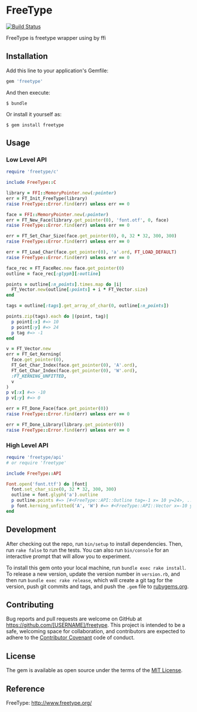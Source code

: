 # FreeType

[![Build Status](https://travis-ci.org/ksss/freetype.svg?branch=master)](https://travis-ci.org/ksss/freetype)

FreeType is freetype wrapper using by ffi

## Installation

Add this line to your application's Gemfile:

```ruby
gem 'freetype'
```

And then execute:

    $ bundle

Or install it yourself as:

    $ gem install freetype

## Usage

### Low Level API

```ruby
require 'freetype/c'

include FreeType::C

library = FFI::MemoryPointer.new(:pointer)
err = FT_Init_FreeType(library)
raise FreeType::Error.find(err) unless err == 0

face = FFI::MemoryPointer.new(:pointer)
err = FT_New_Face(library.get_pointer(0), 'font.otf', 0, face)
raise FreeType::Error.find(err) unless err == 0

err = FT_Set_Char_Size(face.get_pointer(0), 0, 32 * 32, 300, 300)
raise FreeType::Error.find(err) unless err == 0

err = FT_Load_Char(face.get_pointer(0), 'a'.ord, FT_LOAD_DEFAULT)
raise FreeType::Error.find(err) unless err == 0

face_rec = FT_FaceRec.new face.get_pointer(0)
outline = face_rec[:glyph][:outline]

points = outline[:n_points].times.map do |i|
  FT_Vector.new(outline[:points] + i * FT_Vector.size)
end

tags = outline[:tags].get_array_of_char(0, outline[:n_points])

points.zip(tags).each do |(point, tag)|
  p point[:x] #=> 10
  p point[:y] #=> 24
  p tag #=> -1
end

v = FT_Vector.new
err = FT_Get_Kerning(
  face.get_pointer(0),
  FT_Get_Char_Index(face.get_pointer(0), 'A'.ord),
  FT_Get_Char_Index(face.get_pointer(0), 'W'.ord),
  :FT_KERNING_UNFITTED,
  v
)
p v[:x] #=> -10
p v[:y] #=> 0

err = FT_Done_Face(face.get_pointer(0))
raise FreeType::Error.find(err) unless err == 0

err = FT_Done_Library(library.get_pointer(0))
raise FreeType::Error.find(err) unless err == 0
```

### High Level API

```ruby
require 'freetype/api'
# or require 'freetype'

include FreeType::API

Font.open('font.ttf') do |font|
  font.set_char_size(0, 32 * 32, 300, 300)
  outline = font.glyph('a').outline
  p outline.points #=> [#<FreeType::API::Outline tag=-1 x= 10 y=24>, ...]
  p font.kerning_unfitted('A', 'W') #=> #<FreeType::API::Vector x=-10 y=0>
end
```

## Development

After checking out the repo, run `bin/setup` to install dependencies. Then, run `rake false` to run the tests. You can also run `bin/console` for an interactive prompt that will allow you to experiment.

To install this gem onto your local machine, run `bundle exec rake install`. To release a new version, update the version number in `version.rb`, and then run `bundle exec rake release`, which will create a git tag for the version, push git commits and tags, and push the `.gem` file to [rubygems.org](https://rubygems.org).

## Contributing

Bug reports and pull requests are welcome on GitHub at https://github.com/[USERNAME]/freetype. This project is intended to be a safe, welcoming space for collaboration, and contributors are expected to adhere to the [Contributor Covenant](contributor-covenant.org) code of conduct.

## License

The gem is available as open source under the terms of the [MIT License](http://opensource.org/licenses/MIT).

## Reference

FreeType: http://www.freetype.org/
